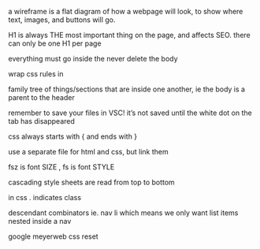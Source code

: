 a wireframe is a flat diagram of how a webpage will look, to show where text, images, and buttons will go. 

H1 is always THE most important thing on the page, and affects SEO. there can only be one H1 per page

everything must go inside the <body>  never delete the body

wrap css rules in <div></div>

family tree of things/sections that are inside one another, ie the body is a parent to the header

remember to save your files in VSC! it’s not saved until the white dot on the tab has disappeared 

css always starts with { and ends with }

use a separate file for html and css, but link them 

fsz is font SIZE , fs is font STYLE

cascading style sheets are read from top to bottom

in css . indicates class

descendant combinators ie.  nav li  which means we only want list items nested inside a nav

google meyerweb css reset